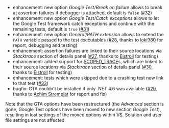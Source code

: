 * enhancement: new option *Google Test/Break on failure* allows to break at assertion failures if debugger is attached, default is `false` ([#32](https://github.com/csoltenborn/GoogleTestAdapter/issues/32))
* enhancement: new option *Google Test/Catch exceptions* allows to let the Google Test framework catch exceptions and continue with the remaining tests, default is `true` ([#31](https://github.com/csoltenborn/GoogleTestAdapter/issues/31))
* enhancement: new option *General/PATH extension* allows to extend the `PATH` variable passed to the test executables ([#28](https://github.com/csoltenborn/GoogleTestAdapter/issues/28), thanks to [loki980](https://github.com/loki980) for report, debugging and testing)
* enhancement: assertion failures are linked to their source locations via *Stacktrace* section of details panel ([#27](https://github.com/csoltenborn/GoogleTestAdapter/issues/27), thanks to [Eistroll](https://github.com/Eistroll) for testing)
* enhancement: added support for [SCOPED_TRACE](https://github.com/google/googletest/blob/master/googletest/docs/AdvancedGuide.md#adding-traces-to-assertions)s, which are linked to their source locations via *Stacktrace* section of details panel ([#30](https://github.com/csoltenborn/GoogleTestAdapter/issues/30), thanks to [Eistroll](https://github.com/Eistroll) for testing)
* enhancement: tests which were skipped due to a crashing test now link to that test ([#33](https://github.com/csoltenborn/GoogleTestAdapter/issues/33))
* bugfix: GTA couldn't be installed if only .NET 4.6 was available ([#29](https://github.com/csoltenborn/GoogleTestAdapter/issues/29), thanks to [Achim Stremplat](https://github.com/RaymondKHessel) for report and fix)

Note that the GTA options have been restructured (the *Advanced* section is gone, Google Test options have been moved to new section *Google Test*), resulting in lost settings of the moved options within VS. Solution and user file settings are not affected.